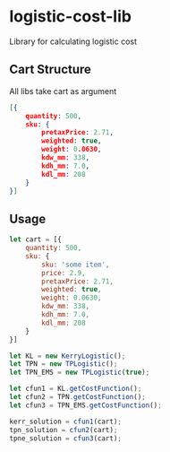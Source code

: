 # logistic-cost-lib
Library for calculating logistic cost

## Cart Structure
All libs take cart as argument
```json
[{
    quantity: 500,
    sku: {
        pretaxPrice: 2.71,
        weighted: true,
        weight: 0.0630,
        kdw_mm: 338,
        kdh_mm: 7.0,
        kdl_mm: 208
    }
}]
```


## Usage

```js
let cart = [{
    quantity: 500,
    sku: {
        sku: 'some item',
        price: 2.9,
        pretaxPrice: 2.71,
        weighted: true,
        weight: 0.0630,
        kdw_mm: 338,
        kdh_mm: 7.0,
        kdl_mm: 208
    }
}]

let KL = new KerryLogistic();
let TPN = new TPLogistic();
let TPN_EMS = new TPLogistic(true);

let cfun1 = KL.getCostFunction();
let cfun2 = TPN.getCostFunction();
let cfun3 = TPN_EMS.getCostFunction();

kerr_solution = cfun1(cart);
tpn_solution = cfun2(cart);
tpne_solution = cfun3(cart);

```